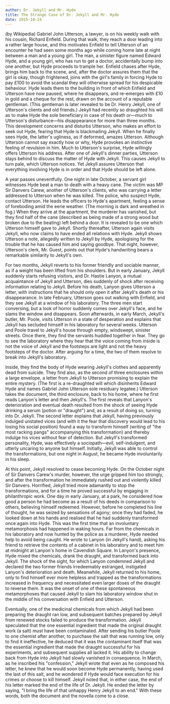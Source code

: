 ```yaml
---
author: Dr. Jekyll and Mr. Hyde
title: The Strange Case of Dr. Jekyll and Mr. Hyde
date: 2015-10-24
---
```


(by Wikipedia)
Gabriel John Utterson, a lawyer, is on his weekly walk with his cousin, Richard Enfield. During that walk, they reach a door leading into a rather large house, and this motivates Enfield to tell Utterson of an encounter he had seen some months ago while coming home late at night between a man and a young girl. The man, a sinister figure named Edward Hyde, and a young girl, who has run to get a doctor, accidentally bump into one another, but Hyde proceeds to trample her. Enfield chases after Hyde, brings him back to the scene, and, after the doctor assures them that the girl is okay, though frightened, joins with the girl's family in forcing Hyde to pay £100 to avoid the scandal they will otherwise spread for his despicable behaviour. Hyde leads them to the building in front of which Enfield and Utterson have now paused, where he disappears, and re-emerges with £10 in gold and a cheque for the rest, drawn on the account of a reputable gentleman. (This gentleman is later revealed to be Dr. Henry Jekyll, one of Utterson's clients and old friends.) Jekyll had recently so draughted his will as to make Hyde the sole beneficiary in case of his death or—much to Utterson's disturbance—his disappearance for more than three months. This development concerns and disturbs Utterson, who makes an effort to seek out Hyde, fearing that Hyde is blackmailing Jekyll. When he finally sees Hyde, the latter's ugliness, as if deformed, amazes Utterson. Although Utterson cannot say exactly how or why, Hyde provokes an instinctive feeling of revulsion in him. Much to Utterson's surprise, Hyde willingly offers Utterson his address. After one of Jekyll's dinner parties, Utterson stays behind to discuss the matter of Hyde with Jekyll. This causes Jekyll to turn pale, which Utterson notices. Yet Jekyll assures Utterson that everything involving Hyde is in order and that Hyde should be left alone.

A year passes uneventfully. One night in late October, a servant girl witnesses Hyde beat a man to death with a heavy cane. The victim was MP Sir Danvers Carew, another of Utterson's clients, who was carrying a letter addressed to Utterson when he was killed. The police, who suspect Hyde, contact Utterson. He leads the officers to Hyde's apartment, feeling a sense of foreboding amid the eerie weather. (The morning is dark and wreathed in fog.) When they arrive at the apartment, the murderer has vanished, but they find half of the cane (described as being made of a strong wood but broken due to the beating) left behind a door. It is revealed to be one which Utterson himself gave to Jekyll. Shortly thereafter, Utterson again visits Jekyll, who now claims to have ended all relations with Hyde. Jekyll shows Utterson a note, allegedly written to Jekyll by Hyde, apologising for the trouble that he has caused him and saying goodbye. That night, however, Utterson's clerk, Mr. Guest, points out that Hyde's handwriting bears a remarkable similarity to Jekyll's own.

For two months, Jekyll reverts to his former friendly and sociable manner, as if a weight has been lifted from his shoulders. But in early January, Jekyll suddenly starts refusing visitors, and Dr. Hastie Lanyon, a mutual acquaintance of Jekyll and Utterson, dies suddenly of shock after receiving information relating to Jekyll. Before his death, Lanyon gives Utterson a letter, with instructions that he should only open it after Jekyll's death or his disappearance. In late February, Utterson goes out walking with Enfield, and they see Jekyll at a window of his laboratory. The three men start conversing, but a look of horror suddenly comes over Jekyll's face, and he slams the window and disappears. Soon afterwards, in early March, Jekyll's butler, Mr. Poole, visits Utterson in a state of desperation and explains that Jekyll has secluded himself in his laboratory for several weeks. Utterson and Poole travel to Jekyll's house through empty, windswept, sinister streets. Once there, they find the servants huddled together in fear. They go to see the laboratory where they hear that the voice coming from inside is not the voice of Jekyll and the footsteps are light and not the heavy footsteps of the doctor. After arguing for a time, the two of them resolve to break into Jekyll's laboratory.

Inside, they find the body of Hyde wearing Jekyll's clothes and apparently dead from suicide. They find also, as the second of three enclosures within a large envelope, a letter from Jekyll to Utterson promising to explain the entire mystery. (The first is a re-draughted will which disinherits Edward Hyde and names Gabriel John Utterson sole residuary legatee.) Utterson takes the document, the third enclosure, back to his home, where he first reads Lanyon's letter and then Jekyll's. The first reveals that Lanyon's deterioration and eventual death resulted from the shock of seeing Hyde drinking a serum (potion or "draught") and, as a result of doing so, turning into Dr. Jekyll. The second letter explains that Jekyll, having previously indulged unstated vices (and with it the fear that discovery would lead to his losing his social position) found a way to transform himself (writing of "the most racking pangs" accompanying this transformation) and thereby indulge his vices without fear of detection. But Jekyll's transformed personality, Hyde, was effectively a sociopath—evil, self-indulgent, and utterly uncaring to anyone but himself. Initially, Jekyll was able to control the transformations, but one night in August, he became Hyde involuntarily in his sleep.

At this point, Jekyll resolved to cease becoming Hyde. On the October night of Sir Danvers Carew's murder, however, the urge gripped him too strongly, and after the transformation he immediately rushed out and violently killed Sir Danvers. Horrified, Jekyll tried more adamantly to stop the transformations, and for a time he proved successful by engaging in philanthropic work. One day in early January, at a park, he considered how good a person he had become as a result of his deeds in comparison to others, believing himself redeemed. However, before he completed his line of thought, he was seized by sensations of agony; once they had faded, he looked down at his hands and realised that he had suddenly transformed once again into Hyde. This was the first time that an involuntary metamorphosis had happened in waking hours. Far from the chemicals in his laboratory and now hunted by the police as a murderer, Hyde needed help to avoid being caught. He wrote to Lanyon (in Jekyll's hand), asking his friend to retrieve the contents of a cabinet in his laboratory and to meet him at midnight at Lanyon's home in Cavendish Square. In Lanyon's presence, Hyde mixed the chemicals, drank the draught, and transformed back into Jekyll. The shock of the sight, for which Lanyon condemned Jekyll and declared the two former friends irredeemably estranged, instigated Lanyon's deterioration and death. Meanwhile, Jekyll returned to his home, only to find himself ever more helpless and trapped as the transformations increased in frequency and necessitated even larger doses of the draught to reverse them. It was the onset of one of these spontaneous metamorphoses that caused Jekyll to slam his laboratory window shut in the middle of his conversation with Enfield and Utterson.

Eventually, one of the medicinal chemicals from which Jekyll had been preparing the draught ran low, and subsequent batches prepared by Jekyll from renewed stocks failed to produce the transformation. Jekyll speculated that the one essential ingredient that made the original draught work (a salt) must have been contaminated. After sending his butler Poole to one chemist after another, to purchase the salt that was running low, only to find it ineffective, he deduced that it was the contaminant itself that was the essential ingredient that made the draught successful for his experiments, and subsequent supplies all lacked it. His ability to change back from Hyde into Jekyll had slowly vanished in consequence. In March, as he inscribed his "confession," Jekyll wrote that even as he composed his letter, he knew that he would soon become Hyde permanently, having used the last of this salt, and he wondered if Hyde would face execution for his crimes or choose to kill himself. Jekyll noted that, in either case, the end of his letter marked the end of the life of Dr. Jekyll. He ended the letter by saying, "I bring the life of that unhappy Henry Jekyll to an end." With these words, both the document and the novella come to a close.
